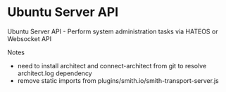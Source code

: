 Ubuntu Server API
=================

Ubuntu Server API - Perform system administration tasks via HATEOS or Websocket API

Notes
- need to install architect and connect-architect from git to resolve architect.log dependency
- remove static imports from plugins/smith.io/smith-transport-server.js